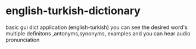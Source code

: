 # english-turkish-dictionary
basic gui dict application (english-turkish) 
you can see the  desired word's  multiple definitons  ,antonyms,synonyms, examples and you can hear  audio pronunciation
